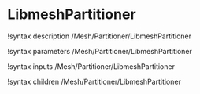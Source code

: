 <!-- MOOSE Documentation Stub: Remove this when content is added. -->

# LibmeshPartitioner
!syntax description /Mesh/Partitioner/LibmeshPartitioner

!syntax parameters /Mesh/Partitioner/LibmeshPartitioner

!syntax inputs /Mesh/Partitioner/LibmeshPartitioner

!syntax children /Mesh/Partitioner/LibmeshPartitioner
